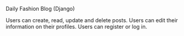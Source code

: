 Daily Fashion Blog (Django)

Users can create, read, update and delete posts. 
Users can edit their information on their profiles.
Users can register or log in.
